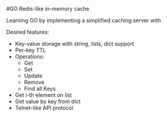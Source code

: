 #GO Redis-like in-memory cache

Learning GO by implementing a simplified caching server with

Desired features:
- Key-value storage with string, lists, dict support
- Per-key TTL
- Operations:
  - Get
  - Set
  - Update
  - Remove
  - Find all Keys
- Get i-th element on list
- Get value by key from dict
- Telnet-like API protocol
